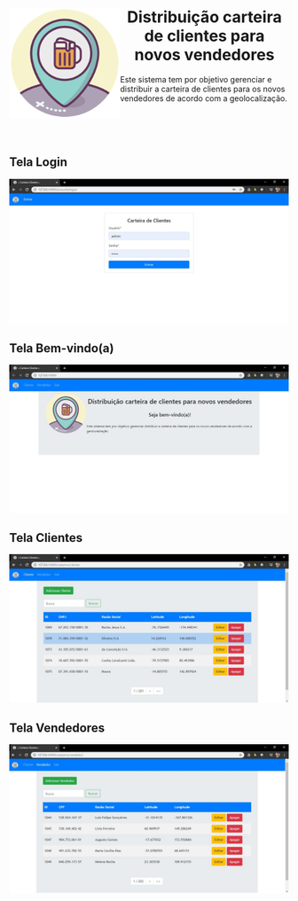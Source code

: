 <div>
  <img align="left" width="200" height="200" src="./static/cadastros/images/cerveja.png">
  <h1 align="center"> Distribuição carteira de clientes para novos vendedores </h1>
  <p> Este sistema tem por objetivo gerenciar e distribuir a carteira de clientes para os novos vendedores de acordo com a geolocalização. </p> 
</div>
<br>
<br>
<br>

<h2> Tela Login </h2>
<img src="./static/cadastros/images/login.jpg">

<h2> Tela Bem-vindo(a) </h2>
<img src="./static/cadastros/images/benvido.jpg">

<h2> Tela Clientes </h2>
<img src="./static/cadastros/images/cliente.jpg">

<h2> Tela Vendedores </h2>
<img src="./static/cadastros/images/vendedor.jpg">


